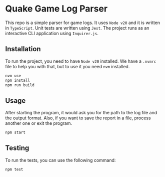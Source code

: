 # Quake Game Log Parser

This repo is a simple parser for game logs. It uses `Node v20` and it is written in `TypeScript`. Unit tests are written using `Jest`. The project runs as an interactive CLI application using `Inquirer.js`.

## Installation

To run the project, you need to have `Node v20` installed.
We have a `.nvmrc` file to help you with that, but to use it you need `nvm` installed.

```bash
nvm use
npm install
npm run build
```

## Usage

After starting the program, it would ask you for the path to the log file and the output format. Also, if you want to save the report in a file, process another one or exit the program.

```bash
npm start
```

## Testing

To run the tests, you can use the following command:

```bash
npm test
```
